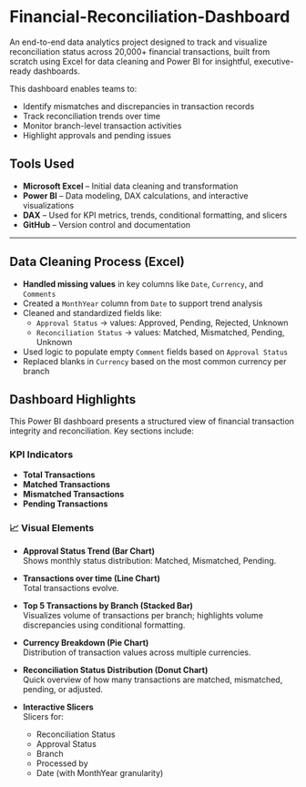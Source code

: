 # Financial-Reconciliation-Dashboard
An end-to-end data analytics project designed to track and visualize reconciliation status across 20,000+ financial transactions, built from scratch using Excel for data cleaning and Power BI for insightful, executive-ready dashboards.

This dashboard enables teams to:
- Identify mismatches and discrepancies in transaction records
- Track reconciliation trends over time
- Monitor branch-level transaction activities
- Highlight approvals and pending issues

## Tools Used

- **Microsoft Excel** – Initial data cleaning and transformation
- **Power BI** – Data modeling, DAX calculations, and interactive visualizations
- **DAX** – Used for KPI metrics, trends, conditional formatting, and slicers
- **GitHub** – Version control and documentation

---

## Data Cleaning Process (Excel)

- **Handled missing values** in key columns like `Date`, `Currency`, and `Comments`
- Created a `MonthYear` column from `Date` to support trend analysis
- Cleaned and standardized fields like:
  - `Approval Status` → values: Approved, Pending, Rejected, Unknown
  - `Reconciliation Status` → values: Matched, Mismatched, Pending, Unknown
- Used logic to populate empty `Comment` fields based on `Approval Status`
- Replaced blanks in `Currency` based on the most common currency per branch

## Dashboard Highlights

This Power BI dashboard presents a structured view of financial transaction integrity and reconciliation. Key sections include:

### KPI Indicators
- **Total Transactions**
- **Matched Transactions**
- **Mismatched Transactions**
- **Pending Transactions**

### 📈 Visual Elements

- **Approval Status Trend (Bar Chart)**  
  Shows monthly status distribution: Matched, Mismatched, Pending.

- **Transactions over time (Line Chart)**  
  Total transactions evolve.

- **Top 5 Transactions by Branch (Stacked Bar)**  
  Visualizes volume of transactions per branch; highlights volume discrepancies using conditional formatting.

- **Currency Breakdown (Pie Chart)**  
  Distribution of transaction values across multiple currencies.

- **Reconciliation Status Distribution (Donut Chart)**  
  Quick overview of how many transactions are matched, mismatched, pending, or adjusted.

- **Interactive Slicers**  
  Slicers for:
  - Reconciliation Status
  - Approval Status
  - Branch
  - Processed by
  - Date (with MonthYear granularity)



